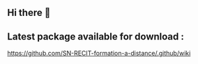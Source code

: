 ## Hi there 👋

## Latest package available for download :
https://github.com/SN-RECIT-formation-a-distance/.github/wiki
